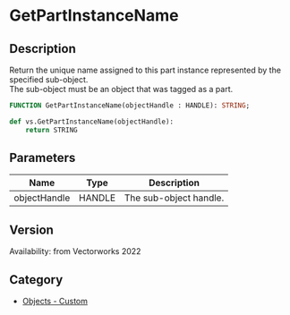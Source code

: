 # GetPartInstanceName

## Description
Return the unique name assigned to this part instance represented by the specified sub-object.<BR>
The sub-object must be an object that was tagged as a part.

```pascal
FUNCTION GetPartInstanceName(objectHandle : HANDLE): STRING;
```

```python
def vs.GetPartInstanceName(objectHandle):
    return STRING
```

## Parameters
|Name|Type|Description|
|---|---|---|
|objectHandle|HANDLE|The sub-object handle.|

## Version
Availability: from Vectorworks 2022

## Category
* [Objects - Custom](../Categories/Objects%20-%20Custom.md)
